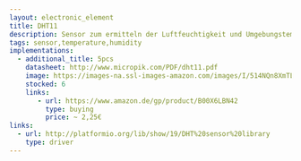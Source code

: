 ```yaml
---
layout: electronic_element
title: DHT11
description: Sensor zum ermitteln der Luftfeuchtigkeit und Umgebungstemperatur.
tags: sensor,temperature,humidity
implementations:
  - additional_title: 5pcs
    datasheet: http://www.micropik.com/PDF/dht11.pdf
    image: https://images-na.ssl-images-amazon.com/images/I/514NQn8XmTL._SL1024_.jpg
    stocked: 6
    links:
       - url: https://www.amazon.de/gp/product/B00X6LBN42
         type: buying
         price: ~ 2,25€    
links:
  - url: http://platformio.org/lib/show/19/DHT%20sensor%20library
    type: driver      
---
```



